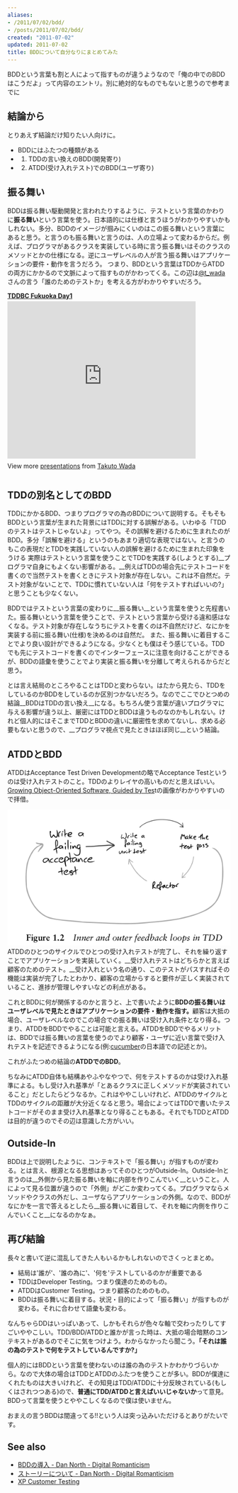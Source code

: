 ```yaml
---
aliases:
- /2011/07/02/bdd/
- /posts/2011/07/02/bdd/
created: "2011-07-02"
updated: 2011-07-02
title: BDDについて自分なりにまとめてみた
---
```

BDDという言葉も割と人によって指すものが違うようなので「俺の中でのBDDはこうだよ」って内容のエントリ。別に絶対的なものでもないと思うので参考までに

## 結論から

とりあえず結論だけ知りたい人向けに。

* BDDにはふたつの種類がある
* 1. TDDの言い換えのBDD(開発寄り)
* 2. ATDD(受け入れテスト)でのBDD(ユーザ寄り)

## 振る舞い

BDDは振る舞い駆動開発と言われたりするように、テストという言葉のかわりに<strong>振る舞い</strong>という言葉を使う。日本語的には仕様と言うほうがわかりやすいかもしれない。多分、BDDのイメージが掴みにくいのはこの振る舞いという言葉にあると思う。と言うのも振る舞いと言うのは、人の立場よって変わるからだ。例えば、プログラマがあるクラスを実装している時に言う振る舞いはそのクラスのメソッドとかの仕様になる。逆にユーザレベルの人が言う振る舞いはアプリケーションの要件・動作を言うだろう。 つまり、BDDという言葉はTDDからATDDの両方にかかるので文脈によって指すものがかわってくる。この辺は<a href="http://twitter.com/#!/t_wada">@t_wada</a>さんの言う「誰のためのテストか」を考える方がわかりやすいだろう。

<div style="width:425px" id="__ss_7353562"> <strong style="display:block;margin:12px 0 4px"><a href="https://www.slideshare.net/t_wada/tddbc-fukuoka-day1" title="TDDBC Fukuoka Day1" target="_blank">TDDBC Fukuoka Day1</a></strong> <iframe src="https://www.slideshare.net/slideshow/embed_code/7353562?startSlide=24" width="425" height="355" frameborder="0" marginwidth="0" marginheight="0" scrolling="no"></iframe> <div style="padding:5px 0 12px"> View more <a href="https://www.slideshare.net/" target="_blank">presentations</a> from <a href="https://www.slideshare.net/t_wada" target="_blank">Takuto Wada</a> </div> </div>

## TDDの別名としてのBDD

TDDにかかるBDD、つまりプログラマの為のBDDについて説明する。そもそもBDDという言葉が生まれた背景にはTDDに対する誤解がある。いわゆる「TDDのテストはテストじゃないよ」ってやつ。その誤解を避けるために生まれたのがBDD。多分「誤解を避ける」というのもあまり適切な表現ではない。と言うのもこの表現だとTDDを実践していない人の誤解を避けるために生まれた印象をうける 実際はテストという言葉を使うことでTDDを実践する(しようとする)__プログラマ自身にもよくない影響がある。__例えばTDDの場合先にテストコードを書くので当然テストを書くときにテスト対象が存在しない。これは不自然だ。テスト対象がないことで、TDDに慣れていない人は「何をテストすればいいの?」と思うことも少なくない。

BDDではテストという言葉の変わりに__振る舞い__という言葉を使うと先程書いた。振る舞いという言葉を使うことで、テストという言葉から受ける違和感はなくなる。テスト対象が存在しなうちにテストを書くのは不自然だけど、なにかを実装する前に振る舞い(仕様)を決めるのは自然だ。 また、振る舞いに着目することでより良い設計ができるようになる。少なくとも僕はそう感じている。TDDでも先にテストコードを書くのでインターフェースに注意を向けることができるが、BDDの語彙を使うことでより実装と振る舞いを分離して考えられるからだと思う。

とは言え結局のところやることはTDDと変わらない。はたから見たら、TDDをしているのかBDDをしているのか区別つかないだろう。なのでここでひとつめの結論__BDDはTDDの言い換え__になる。もちろん使う言葉が違いプログラマに与える影響が違う以上、厳密にはTDDとBDDは違うものなのかもしれない。けれど個人的にはそこまでTDDとBDDの違いに厳密性を求めてないし、求める必要もないと思うので、__プログラマ視点で見たときはほぼ同じ__という結論。

## ATDDとBDD

ATDDはAcceptance Test Driven Developmentの略でAcceptance Testというのは受け入れテストのこと。TDDのよりレイヤの高いものだと思えばいい。<a href="http://t.co/MKI3PST">Growing Object-Oriented Software, Guided by Tes</a>tの画像がわかりやすいので拝借。

![](/assets/images/2011-07-02-growing-circle.png)
ATDDのひとつのサイクルでひとつの受け入れテストが完了し、それを繰り返すことでアプリケーションを実装していく。__受け入れテストはどちらかと言えば顧客のためのテスト。__受け入れという名の通り、このテストがパスすればその機能は実装が完了したとわかり、顧客の立場からすると要件が正しく実装されていること、進捗が管理しやすいなどの利点がある。

これとBDDに何が関係するのかと言うと、上で書いたように<strong>BDDの振る舞いはユーザレベルで見たときはアプリケーションの要件・動作を指す。</strong>顧客は大抵の場合、ユーザレベルなのでこの場合での振る舞いは受け入れ条件となり得る。つまり、ATDDをBDDでやることは可能と言える。ATDDをBDDでやるメリットは、BDDでは振る舞いの言葉を使うのでより顧客・ユーザに近い言葉で受け入れテストを記述できるようになる(例:<a href="http://cukes.info/">cucumber</a>の日本語での記述とか)。

これがふたつめの結論の<strong>ATDDでのBDD</strong>。

ちなみにATDD自体も結構あやふやなやつで、何をテストするのかは受け入れ基準による。もし受け入れ基準が「とあるクラスに正しくメソッドが実装されていること」だとしたらどうなるか。これはややこしいけれど、ATDDのサイクルとTDDのサイクルの距離が大分近くなると思う。場合によってはTDDで書いたテストコードがそのまま受け入れ基準となり得ることもある。それでもTDDとATDDは目的が違うのでその辺は意識した方がいい。

## Outside-In

BDDは上で説明したように、コンテキストで「振る舞い」が指すものが変わる。とは言え、根源となる思想はあってそのひとつがOutside-In。Outside-Inと言うのは__外側から見た振る舞いを軸に内部を作りこんでいく__ということ。人によって見る位置が違うので「外側」がどこか変わってくる。プログラマならメソッドやクラスの外だし、ユーザならアプリケーションの外側。なので、BDDがなにかを一言で答えるとしたら__振る舞いに着目して、それを軸に内側を作りこんでいくこと__になるのかなぁ。

## 再び結論

長々と書いて逆に混乱してきた人もいるかもしれないのでさくっとまとめ。

* 結局は'誰が'、'誰の為に'、'何を'テストしているのかが重要である
* TDDはDeveloper Testing。つまり僕達のためのもの。
* ATDDはCustomer Testing。つまり顧客のためのもの。
* BDDは振る舞いに着目する。状況・目的によって「振る舞い」が指すものが変わる。それに合わせて語彙も変わる。

なんちゃらDDはいっぱいあって、しかもそれらが色々な軸で交わったりしてすごいややこしい。TDD/BDD/ATDDと誰かが言った時は、大抵の場合暗黙のコンテキストがあるのでそこに気をつけよう。わからなかったら聞こう。__「それは誰の為のテストで何をテストしているんですか?」__

個人的にはBDDという言葉を使わないのは誰の為のテストかわかりづらいから。なので大体の場合はTDDとATDDのふたつを使うことが多い。BDDが僕達にくれたものは大きいけれど、その知見はTDD/ATDDに十分反映されている(もしくはされつつある)ので、**普通にTDD/ATDDと言えばいいじゃないか**って意見。BDDって言葉を使うとややこしくなるので僕は使いません。

おまえの言うBDDは間違ってる!!という人は突っ込みいただけるとありがたいです。

## See also
* <a href="http://d.hatena.ne.jp/digitalsoul/20090819/1250686015">BDDの導入 - Dan North - Digital Romanticism</a>
* <a href="http://d.hatena.ne.jp/digitalsoul/20090928/1254147487">ストーリーについて - Dan North - Digital Romanticism</a>
* <a href="http://www.slideshare.net/haru01/xpcustomertesting">XP Customer Testing</a>
